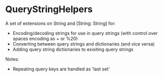 # QueryStringHelpers

A set of extensions on String and [String: String] for:
- Encoding/decoding strings for use in query strings (with control over spaces encoding as + or %20)
- Converting between query strings and dictionaries (and vice versa)
- Adding query string dictionaries to exisiting query strings

Notes:
- Repeating query keys are handled as 'last set'
